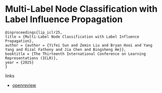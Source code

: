 # Multi-Label Node Classification with Label Influence Propagation

```
@inproceedings{lip_iclr25,
title = {Multi-Label Node Classification with Label Influence Propagation},
author = {author = {Yifei Sun and Zemin Liu and Bryan Hooi and Yang Yang and Rizal Fathony and Jia Chen and Bingsheng He}},
booktitle = {The Thirteenth International Conference on Learning Representations (ICLR)},
year = {2025}
}
```

links
- [openreview](https://openreview.net/forum?id=3X3LuwzZrl)
